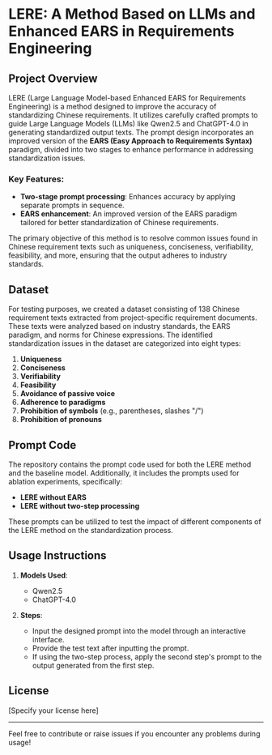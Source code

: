 # LERE: A Method Based on LLMs and Enhanced EARS in Requirements Engineering

## Project Overview
LERE (Large Language Model-based Enhanced EARS for Requirements Engineering) is a method designed to improve the accuracy of standardizing Chinese requirements. It utilizes carefully crafted prompts to guide Large Language Models (LLMs) like Qwen2.5 and ChatGPT-4.0 in generating standardized output texts. The prompt design incorporates an improved version of the **EARS (Easy Approach to Requirements Syntax)** paradigm, divided into two stages to enhance performance in addressing standardization issues.

### Key Features:
- **Two-stage prompt processing**: Enhances accuracy by applying separate prompts in sequence.
- **EARS enhancement**: An improved version of the EARS paradigm tailored for better standardization of Chinese requirements.
  
The primary objective of this method is to resolve common issues found in Chinese requirement texts such as uniqueness, conciseness, verifiability, feasibility, and more, ensuring that the output adheres to industry standards.

## Dataset
For testing purposes, we created a dataset consisting of 138 Chinese requirement texts extracted from project-specific requirement documents. These texts were analyzed based on industry standards, the EARS paradigm, and norms for Chinese expressions. The identified standardization issues in the dataset are categorized into eight types:

1. **Uniqueness**
2. **Conciseness**
3. **Verifiability**
4. **Feasibility**
5. **Avoidance of passive voice**
6. **Adherence to paradigms**
7. **Prohibition of symbols** (e.g., parentheses, slashes "/")
8. **Prohibition of pronouns**

## Prompt Code
The repository contains the prompt code used for both the LERE method and the baseline model. Additionally, it includes the prompts used for ablation experiments, specifically:

- **LERE without EARS**
- **LERE without two-step processing**

These prompts can be utilized to test the impact of different components of the LERE method on the standardization process.

## Usage Instructions
1. **Models Used**: 
   - Qwen2.5
   - ChatGPT-4.0
   
2. **Steps**:
   - Input the designed prompt into the model through an interactive interface.
   - Provide the test text after inputting the prompt.
   - If using the two-step process, apply the second step's prompt to the output generated from the first step.

## License
[Specify your license here]

---

Feel free to contribute or raise issues if you encounter any problems during usage!
